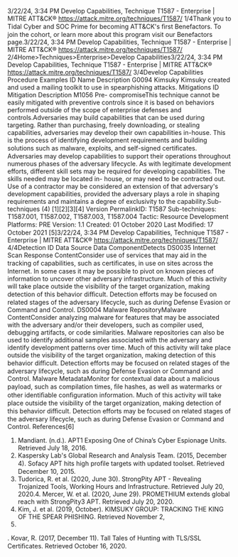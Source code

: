 3/22/24, 3:34 PM Develop Capabilities, Technique T1587 - Enterprise | MITRE ATT&CK®
https://attack.mitre.org/techniques/T1587/ 1/4Thank you to Tidal Cyber and SOC Prime for becoming ATT&CK's ﬁrst Benefactors. To join the cohort, or learn more about this program visit our
Benefactors page.3/22/24, 3:34 PM Develop Capabilities, Technique T1587 - Enterprise | MITRE ATT&CK®
https://attack.mitre.org/techniques/T1587/ 2/4Home>Techniques>Enterprise>Develop Capabilities3/22/24, 3:34 PM Develop Capabilities, Technique T1587 - Enterprise | MITRE ATT&CK®
https://attack.mitre.org/techniques/T1587/ 3/4Develop Capabilities
Procedure Examples
ID Name Description
G0094 Kimsuky Kimsuky created and used a mailing toolkit to use in spearphishing attacks.
Mitigations
ID Mitigation Description
M1056 Pre-
compromiseThis technique cannot be easily mitigated with preventive controls since it is based on behaviors performed
outside of the scope of enterprise defenses and controls.Adversaries may build capabilities that can be used during targeting. Rather than purchasing, freely downloading, or stealing capabilities,
adversaries may develop their own capabilities in-house. This is the process of identifying development requirements and building solutions
such as malware, exploits, and self-signed certiﬁcates. Adversaries may develop capabilities to support their operations throughout
numerous phases of the adversary lifecycle.
As with legitimate development efforts, different skill sets may be required for developing capabilities. The skills needed may be located in-
house, or may need to be contracted out. Use of a contractor may be considered an extension of that adversary's development capabilities,
provided the adversary plays a role in shaping requirements and maintains a degree of exclusivity to the capability.Sub-techniques (4)
[1][2][3][4]
Version PermalinkID: T1587
Sub-techniques:  T1587.001, T1587.002, T1587.003, T1587.004
 
Tactic: Resource Development
 
Platforms: PRE
Version: 1.1
Created: 01 October 2020
Last Modiﬁed: 17 October 2021
[5]3/22/24, 3:34 PM Develop Capabilities, Technique T1587 - Enterprise | MITRE ATT&CK®
https://attack.mitre.org/techniques/T1587/ 4/4Detection
ID Data Source Data ComponentDetects
DS0035 Internet Scan Response
ContentConsider use of services that may aid in the tracking of capabilities, such as
certiﬁcates, in use on sites across the Internet. In some cases it may be possible to
pivot on known pieces of information to uncover other adversary infrastructure.
Much of this activity will take place outside the visibility of the target organization,
making detection of this behavior diﬃcult. Detection efforts may be focused on
related stages of the adversary lifecycle, such as during Defense Evasion or
Command and Control.
DS0004 Malware RepositoryMalware
ContentConsider analyzing malware for features that may be associated with the adversary
and/or their developers, such as compiler used, debugging artifacts, or code
similarities. Malware repositories can also be used to identify additional samples
associated with the adversary and identify development patterns over time. Much of
this activity will take place outside the visibility of the target organization, making
detection of this behavior diﬃcult. Detection efforts may be focused on related
stages of the adversary lifecycle, such as during Defense Evasion or Command and
Control.
Malware
MetadataMonitor for contextual data about a malicious payload, such as compilation times,
ﬁle hashes, as well as watermarks or other identiﬁable conﬁguration information.
Much of this activity will take place outside the visibility of the target organization,
making detection of this behavior diﬃcult. Detection efforts may be focused on
related stages of the adversary lifecycle, such as during Defense Evasion or
Command and Control.
References[6]
1. Mandiant. (n.d.). APT1 Exposing One of China’s Cyber
Espionage Units. Retrieved July 18, 2016.
2. Kaspersky Lab's Global Research and Analysis Team. (2015,
December 4). Sofacy APT hits high proﬁle targets with
updated toolset. Retrieved December 10, 2015.
3. Tudorica, R. et al. (2020, June 30). StrongPity APT - Revealing
Trojanized Tools, Working Hours and Infrastructure. Retrieved
July 20, 2020.4. Mercer, W. et al. (2020, June 29). PROMETHIUM extends
global reach with StrongPity3 APT. Retrieved July 20, 2020.
5. Kim, J. et al. (2019, October). KIMSUKY GROUP: TRACKING
THE KING OF THE SPEAR PHISHING. Retrieved November 2,
2020.
 . Kovar, R. (2017, December 11). Tall Tales of Hunting with
TLS/SSL Certiﬁcates. Retrieved October 16, 2020.